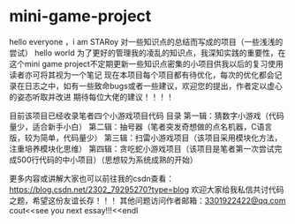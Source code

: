 # mini-game-project
hello everyone ，i am STARoy
对一些知识点的总结而写成的项目（一些浅浅的尝试）
hello world
为了更好的管理我的凌乱的知识点，我深知实践的重要性，在这个mini game project不定期更新一些知识点密集的小项目供我以后的复习使用
读者亦可将其视为一个笔记
现在本项目每个项目都有待优化，每次的优化都会记录在日志之中，如有一些致命bugs或者一些建议，欢迎您的提出，作者定以虚心的姿态听取并改进
期待每位大佬的建议！！！！

目前该项目已经收录笔者四个小游戏项目代码
目录
第一辑：猜数字小游戏（代码量少，适合新手小白）
第二辑：抽号器（笔者突发奇想做的点名机器，C语言版，较为简单，代码量少）
第三辑：扫雷小游戏项目（该项目采用模块化方法，注重培养模块化思维）
第四辑：贪吃蛇小游戏项目（该项目是笔者第一次尝试完成500行代码的中小项目）（思想较为系统成熟的开始）



更多内容或讲解大家也可以前往我的csdn查看：https://blog.csdn.net/2302_79295270?type=blog
欢迎大家给我私信共讨代码之题，希望这份友谊长存！！！
其他问题访问作者邮箱：3301922422@qq.com
cout<<see you next essay!!!<<endl
